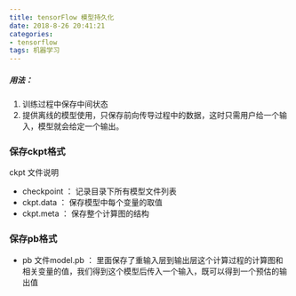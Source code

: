 ```yaml
---
title: tensorFlow 模型持久化
date: 2018-8-26 20:41:21
categories: 
- tensorflow
tags: 机器学习
---
```

##### 用法：
1. 训练过程中保存中间状态
2. 提供离线的模型使用，只保存前向传导过程中的数据，这时只需用户给一个输入，模型就会给定一个输出。

### 保存ckpt格式
ckpt 文件说明

- checkpoint ： 记录目录下所有模型文件列表
- ckpt.data ： 保存模型中每个变量的取值
- ckpt.meta ： 保存整个计算图的结构

### 保存pb格式
 - pb 文件model.pb ： 里面保存了重输入层到输出层这个计算过程的计算图和相关变量的值，我们得到这个模型后传入一个输入，既可以得到一个预估的输出值
